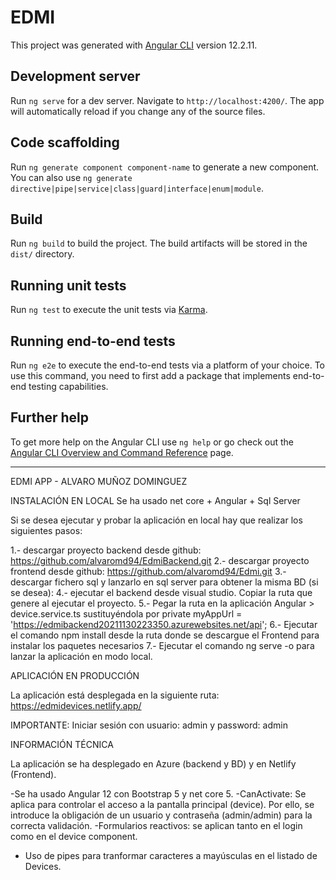 # EDMI

This project was generated with [Angular CLI](https://github.com/angular/angular-cli) version 12.2.11.

## Development server

Run `ng serve` for a dev server. Navigate to `http://localhost:4200/`. The app will automatically reload if you change any of the source files.

## Code scaffolding

Run `ng generate component component-name` to generate a new component. You can also use `ng generate directive|pipe|service|class|guard|interface|enum|module`.

## Build

Run `ng build` to build the project. The build artifacts will be stored in the `dist/` directory.

## Running unit tests

Run `ng test` to execute the unit tests via [Karma](https://karma-runner.github.io).

## Running end-to-end tests

Run `ng e2e` to execute the end-to-end tests via a platform of your choice. To use this command, you need to first add a package that implements end-to-end testing capabilities.

## Further help

To get more help on the Angular CLI use `ng help` or go check out the [Angular CLI Overview and Command Reference](https://angular.io/cli) page.

--------------------------------------------------------------------------------------------------

EDMI APP - ALVARO MUÑOZ DOMINGUEZ

INSTALACIÓN EN LOCAL
Se ha usado net core + Angular + Sql Server

Si se desea ejecutar y probar la aplicación en local hay que realizar los siguientes pasos:

1.- descargar proyecto backend desde github: https://github.com/alvaromd94/EdmiBackend.git
2.- descargar proyecto frontend desde github: https://github.com/alvaromd94/Edmi.git
3.- descargar fichero sql y lanzarlo en sql server para obtener la misma BD (si se desea):
4.- ejecutar el backend desde visual studio. Copiar la ruta que genere al ejecutar el proyecto.
5.- Pegar la ruta en la aplicación Angular > device.service.ts sustituyéndola por private myAppUrl = 'https://edmibackend20211130223350.azurewebsites.net/api';
6.- Ejecutar el comando npm install desde la ruta donde se descargue el Frontend para instalar los paquetes necesarios
7.- Ejecutar el comando ng serve -o para lanzar la aplicación en modo local.

APLICACIÓN EN PRODUCCIÓN

La aplicación está desplegada en la siguiente ruta:
https://edmidevices.netlify.app/

IMPORTANTE: Iniciar sesión con usuario: admin y password: admin


INFORMACIÓN TÉCNICA

La aplicación se ha desplegado en Azure (backend y BD) y en Netlify (Frontend).

-Se ha usado Angular 12 con Bootstrap 5 y net core 5.
-CanActivate: Se aplica para controlar el acceso a la pantalla principal (device). Por ello, se introduce 
la obligación de un usuario y contraseña (admin/admin) para la correcta validación.
-Formularios reactivos: se aplican tanto en el login como en el device component.
- Uso de pipes para tranformar caracteres a mayúsculas en el listado de Devices.
